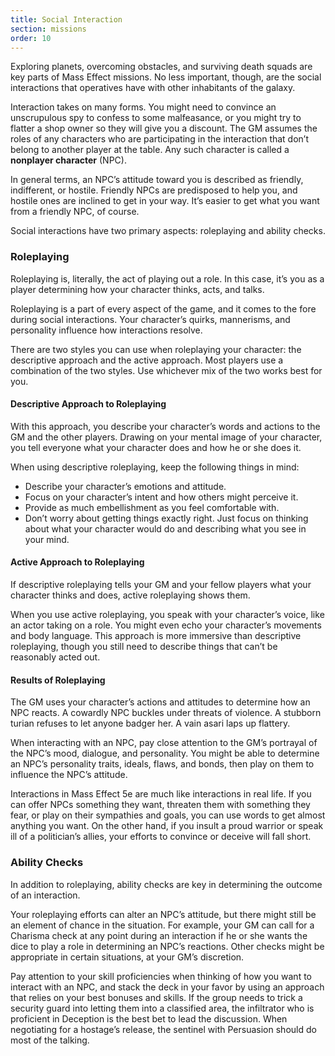 ```yaml
---
title: Social Interaction
section: missions
order: 10
---
```

Exploring planets, overcoming obstacles, and surviving death squads are key parts of Mass Effect missions. No less important,
though, are the social interactions that operatives have with other inhabitants of the galaxy.

Interaction takes on many forms. You might need to convince an unscrupulous spy to confess to some malfeasance, or you
might try to flatter a shop owner so they will give you a discount. The GM assumes the roles of any characters who are
participating in the interaction that don’t belong to another player at the table. Any such character is called a
__nonplayer character__ (NPC).

In general terms, an NPC’s attitude toward you is described as friendly, indifferent, or hostile. Friendly NPCs are
predisposed to help you, and hostile ones are inclined to get in your way. It’s easier to get what you want from a
friendly NPC, of course.

Social interactions have two primary aspects: roleplaying and ability checks.

### Roleplaying
Roleplaying is, literally, the act of playing out a role. In this case, it’s you as a player determining how your character
thinks, acts, and talks.

Roleplaying is a part of every aspect of the game, and it comes to the fore during social interactions. Your character’s
quirks, mannerisms, and personality influence how interactions resolve.

There are two styles you can use when roleplaying your character: the descriptive approach and the active approach. Most
players use a combination of the two styles. Use whichever mix of the two works best for you.

#### Descriptive Approach to Roleplaying
With this approach, you describe your character’s words and actions to the GM and the other players. Drawing on your mental
image of your character, you tell everyone what your character does and how he or she does it.

When using descriptive roleplaying, keep the following things in mind:

- Describe your character’s emotions and attitude.
- Focus on your character’s intent and how others might perceive it.
- Provide as much embellishment as you feel comfortable with.
- Don’t worry about getting things exactly right. Just focus on thinking about what your character would do and describing
what you see in your mind.

#### Active Approach to Roleplaying
If descriptive roleplaying tells your GM and your fellow players what your character thinks and does, active roleplaying
shows them.

When you use active roleplaying, you speak with your character’s voice, like an actor taking on a role. You might even
echo your character’s movements and body language. This approach is more immersive than descriptive roleplaying, though
you still need to describe things that can’t be reasonably acted out.

#### Results of Roleplaying
The GM uses your character’s actions and attitudes to determine how an NPC reacts. A cowardly NPC buckles under threats
of violence. A stubborn turian refuses to let anyone badger her. A vain asari laps up flattery.

When interacting with an NPC, pay close attention to the GM’s portrayal of the NPC’s mood, dialogue, and personality.
You might be able to determine an NPC’s personality traits, ideals, flaws, and bonds, then play on them to influence
the NPC’s attitude.

Interactions in Mass Effect 5e are much like interactions in real life. If you can offer NPCs something they want, threaten
them with something they fear, or play on their sympathies and goals, you can use words to get almost anything you want.
On the other hand, if you insult a proud warrior or speak ill of a politician’s allies, your efforts to convince or
deceive will fall short.

### Ability Checks
In addition to roleplaying, ability checks are key in determining the outcome of an interaction.

Your roleplaying efforts can alter an NPC’s attitude, but there might still be an element of chance in the situation.
For example, your GM can call for a Charisma check at any point during an interaction if he or she wants the dice to play
a role in determining an NPC’s reactions. Other checks might be appropriate in certain situations, at your GM’s discretion.

Pay attention to your skill proficiencies when thinking of how you want to interact with an NPC, and stack the deck in
your favor by using an approach that relies on your best bonuses and skills. If the group needs to trick a security guard
into letting them into a classified area, the infiltrator who is proficient in Deception is the best bet to lead the
discussion. When negotiating for a hostage’s release, the sentinel with Persuasion should do most of the talking.

<me-source-reference pages="66-67" source="basic"></me-source-reference>
